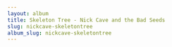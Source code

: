 ```yaml
---
layout: album
title: Skeleton Tree - Nick Cave and the Bad Seeds
slug: nickcave-skeletontree
album_slug: nickcave-skeletontree
---
```

